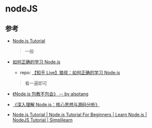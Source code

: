 # nodeJS

## 参考

- [Node.js Tutorial](https://www.w3schools.com/nodejs/)

  > 一般

- [如何正确的学习 Node.js](https://cnodejs.org/topic/5ab3166be7b166bb7b9eccf7)

  - repo: [【知乎 Live】狼叔：如何正确的学习 Node.js](https://github.com/i5ting/How-to-learn-node-correctly)

  > 看一遍即可

- [《Node.js 包教不包会》 -- by alsotang](https://github.com/alsotang/node-lessons)
- [《深入理解 Node.js：核心思想与源码分析》](https://yjhjstz.gitbooks.io/deep-into-node/content/)
- [Node.js Tutorial | Node.js Tutorial For Beginners | Learn Node.js | NodeJS Tutorial | Simplilearn](https://www.youtube.com/watch?v=CELj-DCB0go)
